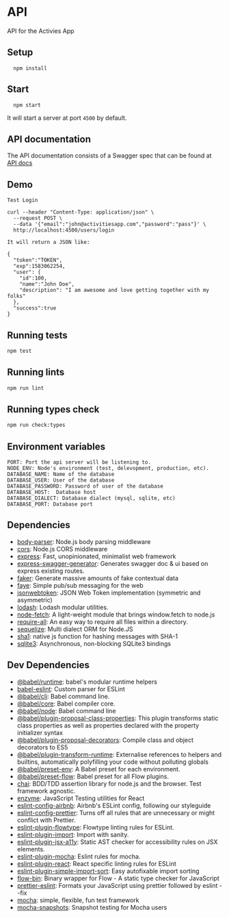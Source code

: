 # API
API for the Activies App
## Setup
```
  npm install
```

## Start
```
  npm start
```
It will start a server at port `4500` by default.

## API documentation
The API documentation consists of a Swagger spec that can be found at [API docs](http://localhost:4500/api-docs)

## Demo

```
Test Login

curl --header "Content-Type: application/json" \
  --request POST \
  --data '{"email":"john@activitiesapp.com","password":"pass"}' \
  http://localhost:4500/users/login

It will return a JSON like:

{
  "token":"TOKEN",
  "exp":1583062254,
  "user": {
    "id":100,
    "name":"John Doe",
    "description": "I am awesome and love getting together with my folks"
  },
  "success":true
}
```

## Running tests

```sh
npm test
```

## Running lints

```sh
npm run lint
```

## Running types check

```sh
npm run check:types
```

## Environment variables

```
PORT: Port the api server will be listening to.
NODE_ENV: Node's environment (test, delevopment, production, etc).
DATABASE_NAME: Name of the database
DATABASE_USER: User of the database
DATABASE_PASSWORD: Password of user of the database
DATABASE_HOST:  Database host
DATABASE_DIALECT: Database dialect (mysql, sqlite, etc)
DATABASE_PORT: Database port
```

## Dependencies

- [body-parser](https://ghub.io/body-parser): Node.js body parsing middleware
- [cors](https://ghub.io/cors): Node.js CORS middleware
- [express](https://ghub.io/express): Fast, unopinionated, minimalist web framework
- [express-swagger-generator](https://ghub.io/express-swagger-generator): Generates swagger doc &amp; ui based on express existing routes.
- [faker](https://ghub.io/faker): Generate massive amounts of fake contextual data
- [faye](https://ghub.io/faye): Simple pub/sub messaging for the web
- [jsonwebtoken](https://ghub.io/jsonwebtoken): JSON Web Token implementation (symmetric and asymmetric)
- [lodash](https://ghub.io/lodash): Lodash modular utilities.
- [node-fetch](https://ghub.io/node-fetch): A light-weight module that brings window.fetch to node.js
- [require-all](https://ghub.io/require-all): An easy way to require all files within a directory.
- [sequelize](https://ghub.io/sequelize): Multi dialect ORM for Node.JS
- [sha1](https://ghub.io/sha1): native js function for hashing messages with SHA-1
- [sqlite3](https://ghub.io/sqlite3): Asynchronous, non-blocking SQLite3 bindings

## Dev Dependencies

- [@babel/runtime](https://ghub.io/@babel/runtime): babel&#39;s modular runtime helpers
- [babel-eslint](https://ghub.io/babel-eslint): Custom parser for ESLint
- [@babel/cli](https://ghub.io/@babel/cli): Babel command line.
- [@babel/core](https://ghub.io/@babel/core): Babel compiler core.
- [@babel/node](https://ghub.io/@babel/node): Babel command line
- [@babel/plugin-proposal-class-properties](https://ghub.io/@babel/plugin-proposal-class-properties): This plugin transforms static class properties as well as properties declared with the property initializer syntax
- [@babel/plugin-proposal-decorators](https://ghub.io/@babel/plugin-proposal-decorators): Compile class and object decorators to ES5
- [@babel/plugin-transform-runtime](https://ghub.io/@babel/plugin-transform-runtime): Externalise references to helpers and builtins, automatically polyfilling your code without polluting globals
- [@babel/preset-env](https://ghub.io/@babel/preset-env): A Babel preset for each environment.
- [@babel/preset-flow](https://ghub.io/@babel/preset-flow): Babel preset for all Flow plugins.
- [chai](https://ghub.io/chai): BDD/TDD assertion library for node.js and the browser. Test framework agnostic.
- [enzyme](https://ghub.io/enzyme): JavaScript Testing utilities for React
- [eslint-config-airbnb](https://ghub.io/eslint-config-airbnb): Airbnb&#39;s ESLint config, following our styleguide
- [eslint-config-prettier](https://ghub.io/eslint-config-prettier): Turns off all rules that are unnecessary or might conflict with Prettier.
- [eslint-plugin-flowtype](https://ghub.io/eslint-plugin-flowtype): Flowtype linting rules for ESLint.
- [eslint-plugin-import](https://ghub.io/eslint-plugin-import): Import with sanity.
- [eslint-plugin-jsx-a11y](https://ghub.io/eslint-plugin-jsx-a11y): Static AST checker for accessibility rules on JSX elements.
- [eslint-plugin-mocha](https://ghub.io/eslint-plugin-mocha): Eslint rules for mocha.
- [eslint-plugin-react](https://ghub.io/eslint-plugin-react): React specific linting rules for ESLint
- [eslint-plugin-simple-import-sort](https://ghub.io/eslint-plugin-simple-import-sort): Easy autofixable import sorting
- [flow-bin](https://ghub.io/flow-bin): Binary wrapper for Flow - A static type checker for JavaScript
- [prettier-eslint](https://ghub.io/prettier-eslint): Formats your JavaScript using prettier followed by eslint --fix
- [mocha](https://ghub.io/mocha): simple, flexible, fun test framework
- [mocha-snapshots](https://ghub.io/mocha-snapshots): Snapshot testing for Mocha users
